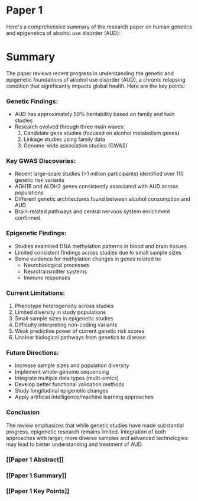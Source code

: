 # Paper 1

Here's a comprehensive summary of the research paper on human genetics and epigenetics of alcohol use disorder (AUD):

# Summary

The paper reviews recent progress in understanding the genetic and epigenetic foundations of alcohol use disorder (AUD), a chronic relapsing condition that significantly impacts global health. Here are the key points:

### **Genetic Findings:**

- AUD has approximately 50% heritability based on family and twin studies
- Research evolved through three main waves:
	1. Candidate gene studies (focused on alcohol metabolism genes)
	2. Linkage studies using family data
	3. Genome-wide association studies (GWAS)

### **Key GWAS Discoveries:**

- Recent large-scale studies (>1 million participants) identified over 110 genetic risk variants
- ADH1B and ALDH2 genes consistently associated with AUD across populations
- Different genetic architectures found between alcohol consumption and AUD
- Brain-related pathways and central nervous system enrichment confirmed

### **Epigenetic Findings:**
- Studies examined DNA methylation patterns in blood and brain tissues
- Limited consistent findings across studies due to small sample sizes
- Some evidence for methylation changes in genes related to:
	- Neurobiological processes
	- Neurotransmitter systems
	- Immune responses

### **Current Limitations:**

1. Phenotype heterogeneity across studies
2. Limited diversity in study populations
3. Small sample sizes in epigenetic studies
4. Difficulty interpreting non-coding variants
5. Weak predictive power of current genetic risk scores
6. Unclear biological pathways from genetics to disease

### **Future Directions:**

- Increase sample sizes and population diversity
- Implement whole-genome sequencing
- Integrate multiple data types (multi-omics)
- Develop better functional validation methods
- Study longitudinal epigenetic changes
- Apply artificial intelligence/machine learning approaches

### Conclusion

The review emphasizes that while genetic studies have made substantial progress, epigenetic research remains limited. Integration of both approaches with larger, more diverse samples and advanced technologies may lead to better understanding and treatment of AUD.

### [[Paper 1 Abstract]]

### [[Paper 1 Summary]]

### [[Paper 1 Key Points]]